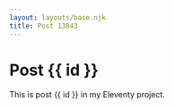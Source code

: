 ```yaml
---
layout: layouts/base.njk
title: Post 13843
---
```


# Post {{ id }}

This is post {{ id }} in my Eleventy project.
